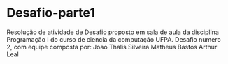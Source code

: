 # Desafio-parte1
Resolução de atividade de Desafio proposto em sala de aula da disciplina Programação I do curso de ciencia da computação UFPA.
Desafio numero 2, com equipe composta por:
Joao Thalis Silveira
Matheus Bastos
Arthur Leal
